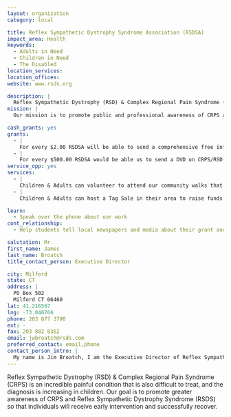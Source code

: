 ```yaml
---
layout: organization
category: local

title: Reflex Sympathetic Dystrophy Syndrome Association (RSDSA)
impact_area: Health
keywords: 
  - Adults in Need
  - Children in Need
  - The Disabled
location_services: 
location_offices: 
website: www.rsds.org

description: |
  Reflex Sympathetic Dystrophy (RSD) & Complex Regional Pain Syndrome (CRPS) is an incredible painful condition that is also difficult to treat, and the diagnosis is increasing in children. Our goal is to promote greater awareness of CRPS and Reflex Sympathetic Dystrophy Syndrome (RSDS) so that individuals will receive early intervention and successfully recover.
mission: |
  Our mission is to promote public and professional awareness of CRPS and to educate those afflicted with the syndrome, their families, friends, insurance and healthcare providers on the disabling pain it causes. We encourage individuals with CRPS to offer each other emotional support within affiliate groups. Finally, we are committed to raising funds for research into the cause and cure of CRPS.

cash_grants: yes
grants: 
  - |
    For every $2.00 RSDSA will be able to send a comprehensive free information package to a child or adult suffering with RSDS/CRPS.
  - |
    For every $500.00 RSDSA would be able us to send a DVD on CRPS/RSD to every school in the state for educational purposes.
service_opp: yes
services: 
  - |
    Children & Adults can volunteer to attend our community walks that we use to promote awareness and fund research.
  - |
    Children & Adults can host a Tag Sale in their area to raise funds to promote greater awareness and to fund research

learn: 
  - Speak over the phone about our work
cont_relationship: 
  - Help students tell local newspapers and media about their grant and/or project with us

salutation: Mr.
first_name: James
last_name: Broatch
title_contact_person: Executive Director

city: Milford
state: CT
address: |
  PO Box 502  
  Milford CT 06460
lat: 41.216567
lng: -73.046766
phone: 203 877 3790
ext: -
fax: 203 882 8362
email: jwbroatch@rsds.com
preferred_contact: email,phone
contact_person_intro: |
  My name is Jim Broatch, I am the Executive Director of Reflex Sympathetic Dystrophy Syndrome Assoc. I am a social worker, and have worked with RSDSA for 11 years. My goal is to help children and adults with RSD/CRPS by finding more effective treatments and a cure.
---
```

Reflex Sympathetic Dystrophy (RSD) & Complex Regional Pain Syndrome (CRPS) is an incredible painful condition that is also difficult to treat, and the diagnosis is increasing in children. Our goal is to promote greater awareness of CRPS and Reflex Sympathetic Dystrophy Syndrome (RSDS) so that individuals will receive early intervention and successfully recover.